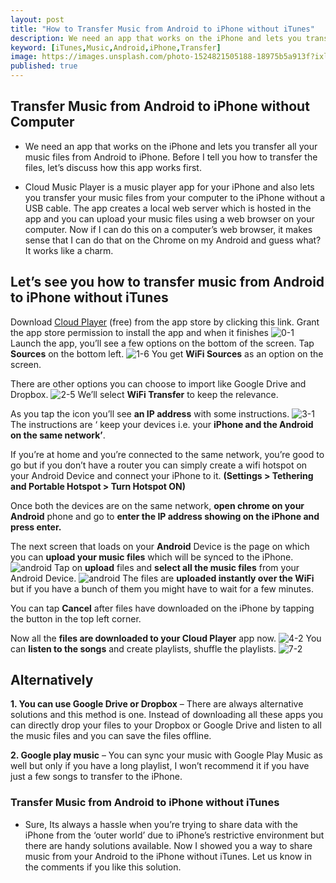 ```yaml
---
layout: post
title: "How to Transfer Music from Android to iPhone without iTunes"
description: We need an app that works on the iPhone and lets you transfer all your music files from Android to iPhone
keyword: [iTunes,Music,Android,iPhone,Transfer]
image: https://images.unsplash.com/photo-1524821505188-18975b5a913f?ixlib=rb-1.2.1&ixid=eyJhcHBfaWQiOjEyMDd9&auto=format&fit=crop&w=764&q=80
published: true
---
```


## Transfer Music from Android to iPhone without Computer
* We need an app that works on the iPhone and lets you transfer all your music files from Android to iPhone. Before I tell you how to transfer the files, let’s discuss how this app works first.

* Cloud Music Player is a music player app for your iPhone and also lets you transfer your music files from your computer to the iPhone without a USB cable. The app creates a local web server which is hosted in the app and you can upload your music files using a web browser on your computer. Now if I can do this on a computer’s web browser, it makes sense that I can do that on the Chrome on my Android and guess what? It works like a charm.

## Let’s see you how to transfer music from Android to iPhone without iTunes

Download [Cloud Player](https://itunes.apple.com/us/app/cloud-music-player-listener/id1054011814?mt=8) (free) from the app store by clicking this link. Grant the app store permission to install the app and when it finishes
![0-1](assets/images/0-1.jpg)
Launch the app, you’ll see a few options on the bottom of the screen. Tap **Sources** on the bottom left.
![1-6](assets/images/1-6.jpg)
You get **WiFi Sources** as an option on the screen.

There are other options you can choose to import like Google Drive and Dropbox.
![2-5](assets/images/2-5.jpg)
We’ll select **WiFi Transfer** to keep the relevance.

As you tap the icon you’ll see **an IP address** with some instructions.
![3-1](assets/images/3-1.jpg)
The instructions are ‘ keep your devices i.e. your **iPhone and the Android on the same network’**.

If you’re at home and you’re connected to the same network, you’re good to go but if you don’t have a router you can simply create a wifi hotspot on your Android Device and connect your iPhone to it. **(Settings > Tethering and Portable Hotspot > Turn Hotspot ON)**

Once both the devices are on the same network, **open chrome on your Android** phone and go to **enter the IP address showing on the iPhone and press enter.**

The next screen that loads on your **Android** Device is the page on which you can **upload your music files** which will be synced to the iPhone.
![android](assets/images/android.jpg)
Tap on **upload** files and **select all the music files** from your Android Device.
![android](assets/images/android2.jpg)
The files are **uploaded instantly over the WiFi** but if you have a bunch of them you might have to wait for a few minutes.

You can tap **Cancel** after files have downloaded on the iPhone by tapping the button in the top left corner.

Now all the **files are downloaded to your Cloud Player** app now.
![4-2](assets/images/4-2.jpg)
You can **listen to the songs** and create playlists, shuffle the playlists.
![7-2](assets/images/7-2.jpg)
## Alternatively
**1. You can use Google Drive or Dropbox** – There are always alternative solutions and this method is one. Instead of downloading all these apps you can directly drop your files to your Dropbox or Google Drive and listen to all the music files and you can save the files offline.

**2. Google play music** – You can sync your music with Google Play Music as well but only if you have a long playlist, I won’t recommend it if you have just a few songs to transfer to the iPhone.

### Transfer Music from Android to iPhone without iTunes
* Sure, Its always a hassle when you’re trying to share data with the iPhone from the ‘outer world’ due to iPhone’s restrictive environment but there are handy solutions available. Now I showed you a way to share music from your Android to the iPhone without iTunes. Let us know in the comments if you like this solution.
